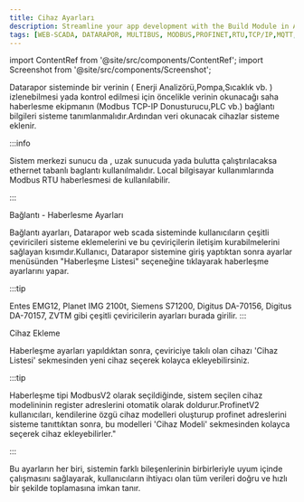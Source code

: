 ```yaml
---
title: Cihaz Ayarları
description: Streamline your app development with the Build Module in Appcircle, offering automated builds for iOS and Android platforms.
tags: [WEB-SCADA, DATARAPOR, MULTIBUS, MODBUS,PROFINET,RTU,TCP/IP,MQTT,BACNET,SCADA,VERI TOPLAMA]
---
```

import ContentRef from '@site/src/components/ContentRef';
import Screenshot from '@site/src/components/Screenshot';

 
 

Datarapor sisteminde bir verinin ( Enerji Analizörü,Pompa,Sıcaklık vb. ) izlenebilmesi yada kontrol edilmesi için öncelikle verinin okunacağı saha haberlesme ekipmanın (Modbus TCP-IP Donusturucu,PLC vb.) bağlantı bilgileri sisteme tanımlanmalıdır.Ardından veri okunacak cihazlar sisteme eklenir.

 :::info
 
 Sistem merkezi  sunucu da , uzak sunucuda yada bulutta çalıştırılacaksa ethernet tabanlı baglantı kullanılmalıdır.
 Local bilgisayar kullanımlarında Modbus RTU haberlesmesi de kullanılabilir.

:::


 
 
<ContentRef url="/docs/Configuration/devicesetting/ConnectionMap">Bağlantı - Haberlesme Ayarları </ContentRef>




Bağlantı ayarları, Datarapor web scada sisteminde  kullanıcıların çeşitli çeviricileri sisteme eklemelerini ve bu çeviriçilerin iletişim kurabilmelerini sağlayan kısımdır.Kullanıcı, Datarapor sistemine giriş yaptıktan sonra ayarlar menüsünden "Haberleşme Listesi" seçeneğine tıklayarak haberleşme ayarlarını yapar.

:::tip
 
Entes EMG12, Planet IMG 2100t, Siemens S71200, Digitus DA-70156, Digitus DA-70157, ZVTM gibi çeşitli çeviricilerin ayarları burada girilir.
:::

<ContentRef url="/docs/Configuration/devicesetting/adddevice"> Cihaz Ekleme</ContentRef>

Haberleşme ayarları yapıldıktan sonra, çeviriciye takılı olan cihazı 'Cihaz Listesi' sekmesinden yeni cihaz seçerek kolayca ekleyebilirsiniz.


 :::tip

Haberleşme tipi  ModbusV2 olarak seçildiğinde, sistem seçilen cihaz modelininin register adreslerini otomatik olarak doldurur.ProfinetV2 kullanıcıları, kendilerine özgü cihaz modelleri oluşturup profinet adreslerini sisteme tanıttıktan sonra, bu modelleri 'Cihaz Modeli' sekmesinden kolayca seçerek cihaz ekleyebilirler."

:::




  Bu ayarların her biri, sistemin farklı bileşenlerinin birbirleriyle uyum içinde çalışmasını sağlayarak, kullanıcıların ihtiyacı olan tüm verileri doğru ve hızlı bir şekilde toplamasına imkan tanır.

 








